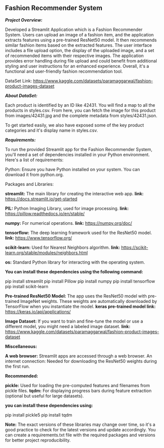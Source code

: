 ## Fashion Recommender System

***Project Overview:***


Developed a Streamlit Application which is a Fashion Recommender System. Users can upload an image of a fashion item, and the application extracts features using a pre-trained ResNet50 model. It then recommends similar fashion items based on the extracted features. The user interface includes a file upload option, the display of the uploaded image, and a set of recommended items with their respective images. The application provides error handling during file upload and could benefit from additional styling and user instructions for an enhanced experience. Overall, it's a functional and user-friendly fashion recommendation tool.



DataSet Link: https://www.kaggle.com/datasets/paramaggarwal/fashion-product-images-dataset

***About DataSet:***

Each product is identified by an ID like 42431. You will find a map to all the products in styles.csv. From here, you can fetch the image for this product from images/42431.jpg and the complete metadata from styles/42431.json.

To get started easily, we also have exposed some of the key product categories and it's display name in styles.csv.


***Requirements:***

To run the provided Streamlit app for the Fashion Recommender System, you'll need a set of dependencies installed in your Python environment. Here's a list of requirements:

Python: Ensure you have Python installed on your system. You can download it from python.org.

Packages and Libraries:

**streamlit:** The main library for creating the interactive web app.
**link:** https://docs.streamlit.io/get-started

**PIL:** Python Imaging Library, used for image processing.
**link:** https://pillow.readthedocs.io/en/stable/

**numpy:** For numerical operations.
**link:** https://numpy.org/doc/

**tensorflow:** The deep learning framework used for the ResNet50 model.
**link:** https://www.tensorflow.org/

**scikit-learn:** Used for Nearest Neighbors algorithm.
**link:** https://scikit-learn.org/stable/modules/neighbors.html

**os:** Standard Python library for interacting with the operating system.


**You can install these dependencies using the following command:**

pip install streamlit 
pip install Pillow 
pip install numpy 
pip install tensorflow 
pip install scikit-learn

**Pre-trained ResNet50 Model:** The app uses the ResNet50 model with pre-trained ImageNet weights. These weights are automatically downloaded by TensorFlow when you instantiate the model.
**keras pre-trained model link:** https://keras.io/api/applications/

**Image Dataset:** If you want to train and fine-tune the model or use a different model, you might need a labeled image dataset.
**link:** https://www.kaggle.com/datasets/paramaggarwal/fashion-product-images-dataset

**Miscellaneous:**

**A web browser:** Streamlit apps are accessed through a web browser.
An internet connection: Needed for downloading the ResNet50 weights during the first run.

**Recommended:**

**pickle:** Used for loading the pre-computed features and filenames from pickle files.
**tqdm:** For displaying progress bars during feature extraction (optional but useful for large datasets).

**you can install these dependencies using:**

pip install pickle5 
pip install tqdm

**Note:** The exact versions of these libraries may change over time, so it's a good practice to check for the latest versions and update accordingly. You can create a requirements.txt file with the required packages and versions for better project reproducibility.
